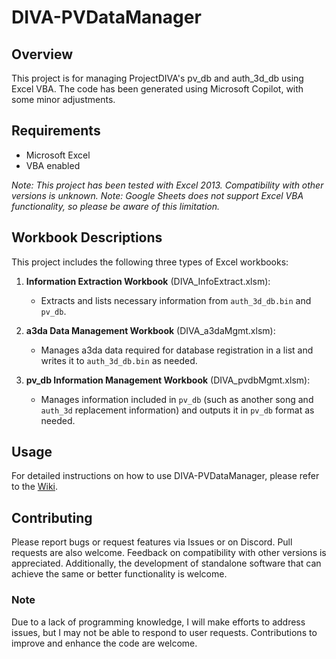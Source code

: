 # DIVA-PVDataManager

## Overview
This project is for managing ProjectDIVA's pv_db and auth_3d_db using Excel VBA. The code has been generated using Microsoft Copilot, with some minor adjustments.

## Requirements
- Microsoft Excel
- VBA enabled

*Note: This project has been tested with Excel 2013. Compatibility with other versions is unknown.*
*Note: Google Sheets does not support Excel VBA functionality, so please be aware of this limitation.*

## Workbook Descriptions
This project includes the following three types of Excel workbooks:

1. **Information Extraction Workbook** (DIVA_InfoExtract.xlsm):
   - Extracts and lists necessary information from `auth_3d_db.bin` and `pv_db`.

2. **a3da Data Management Workbook** (DIVA_a3daMgmt.xlsm):
   - Manages a3da data required for database registration in a list and writes it to `auth_3d_db.bin` as needed.

3. **pv_db Information Management Workbook** (DIVA_pvdbMgmt.xlsm):
   - Manages information included in `pv_db` (such as another song and `auth_3d` replacement information) and outputs it in `pv_db` format as needed.

## Usage
For detailed instructions on how to use DIVA-PVDataManager, please refer to the [Wiki](https://github.com/Riel2982/DIVA-PVDataManager/wiki).

## Contributing
Please report bugs or request features via Issues or on Discord. Pull requests are also welcome. Feedback on compatibility with other versions is appreciated. Additionally, the development of standalone software that can achieve the same or better functionality is welcome.

### Note
Due to a lack of programming knowledge, I will make efforts to address issues, but I may not be able to respond to user requests. Contributions to improve and enhance the code are welcome.
